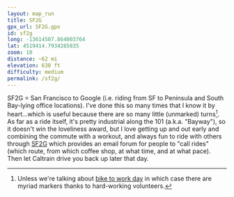 ```yaml
---
layout: map_run
title: SF2G
gpx_url: SF2G.gpx
id: sf2g
long: -13614507.864003764
lat: 4519414.7934265835
zoom: 10
distance: ~62 mi
elevation: 630 ft
difficulty: medium
permalink: /sf2g/
---
```

SF2G = San Francisco to Google (i.e. riding from SF to Peninsula and South Bay-lying office locations). I've done this so many times that I know it by heart...which is useful because there are so many little (unmarked) turns[^1]. As far as a ride itself, it's pretty industrial along the 101 (a.k.a. "Bayway"), so it doesn't win the loveliness award, but I love getting up and out early and combining the commute with a workout, and always fun to ride with others through [SF2G](https://sf2g.com/about.html) which provides an email forum for people to "call rides" (which route, from which coffee shop, at what time, and at what pace). Then let Caltrain drive you back up later that day.

[^1]: Unless we're talking about [bike to work day](https://bayareabiketowork.com/) in which case there are myriad markers thanks to hard-working volunteers.